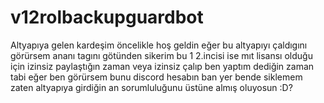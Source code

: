 # v12rolbackupguardbot
Altyapıya gelen kardeşim öncelikle hoş geldin eğer bu altyapıyı çaldıgını görürsem ananı tagını götünden sikerim bu 1 2.incisi ise mıt lisansı olduğu için izinsiz paylaştığın zaman veya izinsiz çalıp ben yaptım dediğin zaman tabi eğer ben görürsem bunu discord hesabın ban yer bende siklemem zaten altyapıya girdiğin an sorumluluğunu üstüne almış oluyosun :D?
